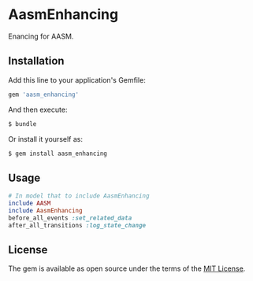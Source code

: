 # AasmEnhancing
Enancing for AASM.

## Installation
Add this line to your application's Gemfile:

```ruby
gem 'aasm_enhancing'
```

And then execute:
```bash
$ bundle
```

Or install it yourself as:
```bash
$ gem install aasm_enhancing
```

## Usage

```ruby
# In model that to include AasmEnhancing
include AASM
include AasmEnhancing
before_all_events :set_related_data
after_all_transitions :log_state_change
```


## License
The gem is available as open source under the terms of the [MIT License](https://opensource.org/licenses/MIT).
